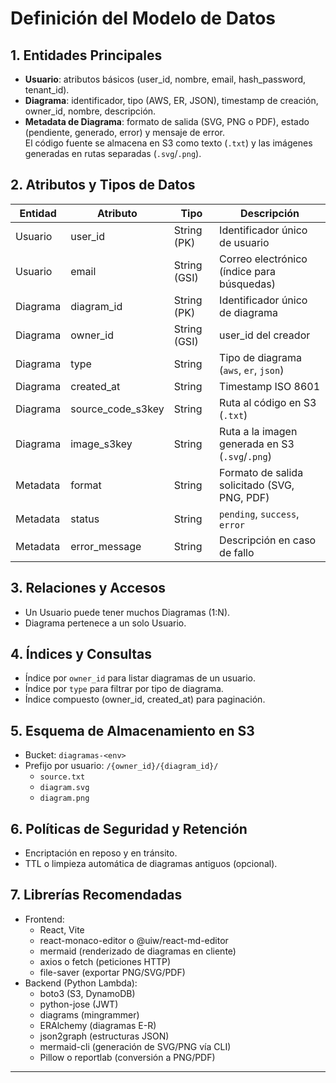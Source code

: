 # Definición del Modelo de Datos

## 1. Entidades Principales
- **Usuario**: atributos básicos (user_id, nombre, email, hash_password, tenant_id).
- **Diagrama**: identificador, tipo (AWS, ER, JSON), timestamp de creación, owner_id, nombre, descripción.
- **Metadata de Diagrama**: formato de salida (SVG, PNG o PDF), estado (pendiente, generado, error) y mensaje de error.  
  El código fuente se almacena en S3 como texto (`.txt`) y las imágenes generadas en rutas separadas (`.svg`/`.png`).

## 2. Atributos y Tipos de Datos
| Entidad  | Atributo           | Tipo         | Descripción                                 |
|----------|--------------------|--------------|---------------------------------------------|
| Usuario  | user_id            | String (PK)  | Identificador único de usuario              |
| Usuario  | email              | String (GSI) | Correo electrónico (índice para búsquedas)  |
| Diagrama | diagram_id         | String (PK)  | Identificador único de diagrama             |
| Diagrama | owner_id           | String (GSI) | user_id del creador                         |
| Diagrama | type               | String       | Tipo de diagrama (`aws`, `er`, `json`)     |
| Diagrama | created_at         | String       | Timestamp ISO 8601                          |
| Diagrama | source_code_s3key  | String       | Ruta al código en S3 (`.txt`)               |
| Diagrama | image_s3key        | String       | Ruta a la imagen generada en S3 (`.svg`/`.png`)
| Metadata | format             | String       | Formato de salida solicitado (SVG, PNG, PDF)|
| Metadata | status             | String       | `pending`, `success`, `error`               |
| Metadata | error_message      | String       | Descripción en caso de fallo                |

## 3. Relaciones y Accesos
- Un Usuario puede tener muchos Diagramas (1:N).
- Diagrama pertenece a un solo Usuario.

## 4. Índices y Consultas
- Índice por `owner_id` para listar diagramas de un usuario.
- Índice por `type` para filtrar por tipo de diagrama.
- Índice compuesto (owner_id, created_at) para paginación.

## 5. Esquema de Almacenamiento en S3
- Bucket: `diagramas-<env>`
- Prefijo por usuario: `/{owner_id}/{diagram_id}/`  
  - `source.txt`  
  - `diagram.svg`  
  - `diagram.png`

## 6. Políticas de Seguridad y Retención
- Encriptación en reposo y en tránsito.
- TTL o limpieza automática de diagramas antiguos (opcional).

## 7. Librerías Recomendadas
- Frontend:
  - React, Vite
  - react-monaco-editor o @uiw/react-md-editor
  - mermaid (renderizado de diagramas en cliente)
  - axios o fetch (peticiones HTTP)
  - file-saver (exportar PNG/SVG/PDF)
- Backend (Python Lambda):
  - boto3 (S3, DynamoDB)
  - python-jose (JWT)
  - diagrams (mingrammer)  
  - ERAlchemy (diagramas E-R)
  - json2graph (estructuras JSON)
  - mermaid-cli (generación de SVG/PNG vía CLI)
  - Pillow o reportlab (conversión a PNG/PDF)

---
